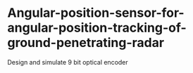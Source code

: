# Angular-position-sensor-for-angular-position-tracking-of-ground-penetrating-radar
Design and simulate 9 bit optical encoder

